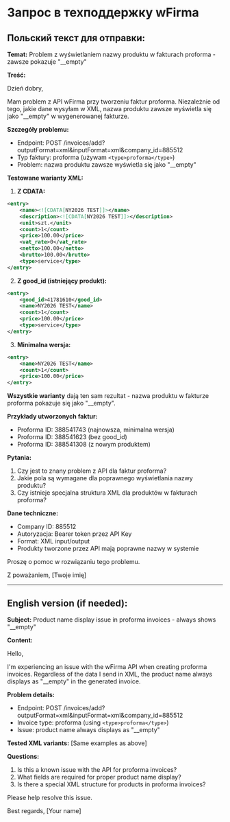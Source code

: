# Запрос в техподдержку wFirma

## Польский текст для отправки:

**Temat:** Problem z wyświetlaniem nazwy produktu w fakturach proforma - zawsze pokazuje "__empty"

**Treść:**

Dzień dobry,

Mam problem z API wFirma przy tworzeniu faktur proforma. Niezależnie od tego, jakie dane wysyłam w XML, nazwa produktu zawsze wyświetla się jako "__empty" w wygenerowanej fakturze.

**Szczegóły problemu:**
- Endpoint: POST /invoices/add?outputFormat=xml&inputFormat=xml&company_id=885512
- Typ faktury: proforma (używam `<type>proforma</type>`)
- Problem: nazwa produktu zawsze wyświetla się jako "__empty"

**Testowane warianty XML:**

1. **Z CDATA:**
```xml
<entry>
    <name><![CDATA[NY2026 TEST]]></name>
    <description><![CDATA[NY2026 TEST]]></description>
    <unit>szt.</unit>
    <count>1</count>
    <price>100.00</price>
    <vat_rate>0</vat_rate>
    <netto>100.00</netto>
    <brutto>100.00</brutto>
    <type>service</type>
</entry>
```

2. **Z good_id (istniejący produkt):**
```xml
<entry>
    <good_id>41781610</good_id>
    <name>NY2026 TEST</name>
    <count>1</count>
    <price>100.00</price>
    <type>service</type>
</entry>
```

3. **Minimalna wersja:**
```xml
<entry>
    <name>NY2026 TEST</name>
    <count>1</count>
    <price>100.00</price>
</entry>
```

**Wszystkie warianty** dają ten sam rezultat - nazwa produktu w fakturze proforma pokazuje się jako "__empty".

**Przykłady utworzonych faktur:**
- Proforma ID: 388541743 (najnowsza, minimalna wersja)
- Proforma ID: 388541623 (bez good_id)
- Proforma ID: 388541308 (z nowym produktem)

**Pytania:**
1. Czy jest to znany problem z API dla faktur proforma?
2. Jakie pola są wymagane dla poprawnego wyświetlania nazwy produktu?
3. Czy istnieje specjalna struktura XML dla produktów w fakturach proforma?

**Dane techniczne:**
- Company ID: 885512
- Autoryzacja: Bearer token przez API Key
- Format: XML input/output
- Produkty tworzone przez API mają poprawne nazwy w systemie

Proszę o pomoc w rozwiązaniu tego problemu.

Z poważaniem,
[Twoje imię]

---

## English version (if needed):

**Subject:** Product name display issue in proforma invoices - always shows "__empty"

**Content:**

Hello,

I'm experiencing an issue with the wFirma API when creating proforma invoices. Regardless of the data I send in XML, the product name always displays as "__empty" in the generated invoice.

**Problem details:**
- Endpoint: POST /invoices/add?outputFormat=xml&inputFormat=xml&company_id=885512
- Invoice type: proforma (using `<type>proforma</type>`)
- Issue: product name always displays as "__empty"

**Tested XML variants:**
[Same examples as above]

**Questions:**
1. Is this a known issue with the API for proforma invoices?
2. What fields are required for proper product name display?
3. Is there a special XML structure for products in proforma invoices?

Please help resolve this issue.

Best regards,
[Your name]




